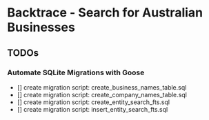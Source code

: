 # Backtrace - Search for Australian Businesses

## TODOs

### Automate SQLite Migrations with Goose

- [] create migration script: create_business_names_table.sql
- [] create migration script: create_company_names_table.sql
- [] create migration script: create_entity_search_fts.sql
- [] create migration script: insert_entity_search_fts.sql
